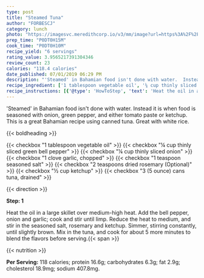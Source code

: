 ```yaml
---
type: post
title: "Steamed Tuna"
author: "FORBESCJ"
category: lunch
photo: "https://imagesvc.meredithcorp.io/v3/mm/image?url=https%3A%2F%2Fimages.media-allrecipes.com%2Fuserphotos%2F6982562.jpg"
prep_time: "P0DT0H15M"
cook_time: "P0DT0H10M"
recipe_yield: "6 servings"
rating_value: 3.9565217391304346
review_count: 23
calories: "118.4 calories"
date_published: 07/01/2019 06:29 PM
description: "'Steamed' in Bahamian food isn't done with water.  Instead it is when food is seasoned with onion, green pepper, and either tomato paste or ketchup.  This is a great Bahamian recipe using canned tuna.  Great with white rice."
recipe_ingredient: ['1 tablespoon vegetable oil', '¼ cup thinly sliced green bell pepper', '¼ cup thinly sliced onion', '1 clove garlic, chopped', '1 teaspoon seasoned salt', '2 teaspoons dried rosemary', '½ cup ketchup', '3 (5 ounce) cans tuna, drained']
recipe_instructions: [{'@type': 'HowToStep', 'text': 'Heat the oil in a large skillet over medium-high heat. Add the bell pepper, onion and garlic; cook and stir until limp. Reduce the heat to medium, and stir in the seasoned salt, rosemary and ketchup. Simmer, stirring constantly, until slightly brown. Mix in the tuna, and cook for about 5 more minutes to blend the flavors before serving.\n'}]
---
```


'Steamed' in Bahamian food isn't done with water.  Instead it is when food is seasoned with onion, green pepper, and either tomato paste or ketchup.  This is a great Bahamian recipe using canned tuna.  Great with white rice. 

{{< boldheading >}}

{{< checkbox "1 tablespoon vegetable oil" >}}
{{< checkbox "¼ cup thinly sliced green bell pepper" >}}
{{< checkbox "¼ cup thinly sliced onion" >}}
{{< checkbox "1 clove garlic, chopped" >}}
{{< checkbox "1 teaspoon seasoned salt" >}}
{{< checkbox "2 teaspoons dried rosemary  (Optional)" >}}
{{< checkbox "½ cup ketchup" >}}
{{< checkbox "3 (5 ounce) cans tuna, drained" >}}


{{< direction >}}

**Step: 1**

Heat the oil in a large skillet over medium-high heat. Add the bell pepper, onion and garlic; cook and stir until limp. Reduce the heat to medium, and stir in the seasoned salt, rosemary and ketchup. Simmer, stirring constantly, until slightly brown. Mix in the tuna, and cook for about 5 more minutes to blend the flavors before serving.{{< span >}}

{{< nutrition >}}

**Per Serving:** 118 calories; protein 16.6g; carbohydrates 6.3g; fat 2.9g; cholesterol 18.9mg; sodium 407.8mg.
